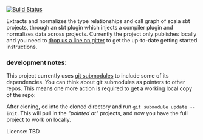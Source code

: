 [![Build Status](https://travis-ci.org/CANVE/extractor.svg?branch=master)](https://travis-ci.org/CANVE/extractor)

Extracts and normalizes the type relationships and call graph of scala sbt projects, through an sbt plugin which injects a compiler plugin and normalizes data across projects. Currently the project only publishes locally and you need to [drop us a line on gitter](https://gitter.im/CANVE/canve?utm_source=share-link&utm_medium=link&utm_campaign=share-link) to get the up-to-date getting started instructions.

### development notes:

This project currently uses [git submodules](https://git-scm.com/docs/git-submodule) to include some of its dependencies. You can think about git submodules as pointers to other repos. This means one more action is 
required to get a working local copy of the repo:

After cloning, cd into the cloned directory and run `git submodule update --init`. 
This will pull in the _"pointed at"_ projects, and now you have the full project
to work on locally.

License: TBD
